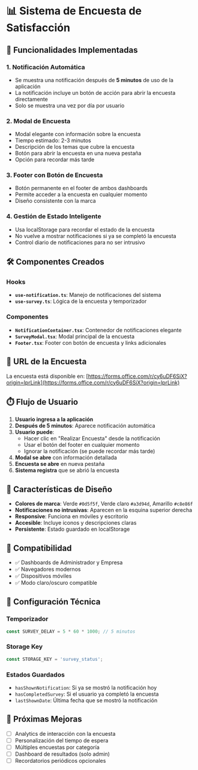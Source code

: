 # 📊 Sistema de Encuesta de Satisfacción

## 🎯 Funcionalidades Implementadas

### 1. **Notificación Automática**
- Se muestra una notificación después de **5 minutos** de uso de la aplicación
- La notificación incluye un botón de acción para abrir la encuesta directamente
- Solo se muestra una vez por día por usuario

### 2. **Modal de Encuesta**
- Modal elegante con información sobre la encuesta
- Tiempo estimado: 2-3 minutos
- Descripción de los temas que cubre la encuesta
- Botón para abrir la encuesta en una nueva pestaña
- Opción para recordar más tarde

### 3. **Footer con Botón de Encuesta**
- Botón permanente en el footer de ambos dashboards
- Permite acceder a la encuesta en cualquier momento
- Diseño consistente con la marca

### 4. **Gestión de Estado Inteligente**
- Usa localStorage para recordar el estado de la encuesta
- No vuelve a mostrar notificaciones si ya se completó la encuesta
- Control diario de notificaciones para no ser intrusivo

## 🛠️ Componentes Creados

### Hooks
- **`use-notification.ts`**: Manejo de notificaciones del sistema
- **`use-survey.ts`**: Lógica de la encuesta y temporizador

### Componentes
- **`NotificationContainer.tsx`**: Contenedor de notificaciones elegante
- **`SurveyModal.tsx`**: Modal principal de la encuesta
- **`Footer.tsx`**: Footer con botón de encuesta y links adicionales

## 🔗 URL de la Encuesta

La encuesta está disponible en: [https://forms.office.com/r/cy6uDF6SiX?origin=lprLink](https://forms.office.com/r/cy6uDF6SiX?origin=lprLink)

## ⏱️ Flujo de Usuario

1. **Usuario ingresa a la aplicación**
2. **Después de 5 minutos**: Aparece notificación automática
3. **Usuario puede**:
   - Hacer clic en "Realizar Encuesta" desde la notificación
   - Usar el botón del footer en cualquier momento
   - Ignorar la notificación (se puede recordar más tarde)
4. **Modal se abre** con información detallada
5. **Encuesta se abre** en nueva pestaña
6. **Sistema registra** que se abrió la encuesta

## 🎨 Características de Diseño

- **Colores de marca**: Verde `#0d5f5f`, Verde claro `#a3d94d`, Amarillo `#c8e86f`
- **Notificaciones no intrusivas**: Aparecen en la esquina superior derecha
- **Responsive**: Funciona en móviles y escritorio
- **Accesible**: Incluye iconos y descripciones claras
- **Persistente**: Estado guardado en localStorage

## 📱 Compatibilidad

- ✅ Dashboards de Administrador y Empresa
- ✅ Navegadores modernos
- ✅ Dispositivos móviles
- ✅ Modo claro/oscuro compatible

## 🔧 Configuración Técnica

### Temporizador
```typescript
const SURVEY_DELAY = 5 * 60 * 1000; // 5 minutos
```

### Storage Key
```typescript
const STORAGE_KEY = 'survey_status';
```

### Estados Guardados
- `hasShownNotification`: Si ya se mostró la notificación hoy
- `hasCompletedSurvey`: Si el usuario ya completó la encuesta
- `lastShownDate`: Última fecha que se mostró la notificación

## 🚀 Próximas Mejoras

- [ ] Analytics de interacción con la encuesta
- [ ] Personalización del tiempo de espera
- [ ] Múltiples encuestas por categoría
- [ ] Dashboard de resultados (solo admin)
- [ ] Recordatorios periódicos opcionales
